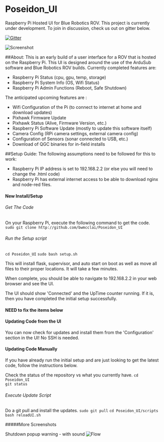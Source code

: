 # Poseidon_UI
Raspberry Pi Hosted UI for Blue Robotics ROV. This project is currently under development. To join in discussion, check us out on gitter below.

[![Gitter](https://badges.gitter.im/Join%20Chat.svg)](https://gitter.im/Poseidon_UI/Lobby?utm_source=badge&utm_medium=badge&utm_campaign=pr-badge&utm_content=badge)

![Screenshot](http://i.imgur.com/Y3Idlhlh.png?raw=true "Screenshot")

##About:
This is an early build of a user interface for a ROV that is hosted on the Raspberry Pi. This UI is designed around the use of the ArduSub software and Blue Robotics ROV builds.
Currently completed features are:  
- Raspberry Pi Status (cpu, gpu, temp, storage)
- Raspberry Pi System Info (OS, Wifi Status)
- Raspberry Pi Admin Functions (Reboot, Safe Shutdown)

The anticipated upcoming features are :
- Wifi Configuration of the Pi (to connect to internet at home and download updates)
- Pixhawk Firmware Update
- Pixhawk Status (Alive, Firmware Version, etc.)
- Raspberry Pi Software Update (mostly to update this software itself)
- Camera Config (RPi camera settings, external camera config)
- Configuration of Sensors (sonar connected to USB, etc.)
- Download of QGC binaries for in-field installs



##Setup Guide:
The following assumptions need to be followed for this to work:  
- Raspberry Pi IP address is set to 192.168.2.2 (or else you will need to change the .html code)
- Raspberry Pi has external internet access to be able to download nginx and node-red files.


#### New Install/Setup

###### Get The Code
On your Raspberry Pi, execute the following command to get the code.   
`sudo git clone http://github.com/bwmcclai/Poseidon_UI`

###### Run the Setup script
`cd Poseidon_UI`
`sudo bash setup.sh`

This will install flask, supervisor, and auto start on boot as well as move all files to their proper locations.  It will take a few minutes.

When complete, you should be able to navigate to 192.168.2.2 in your web browser and see the UI. 

The UI should show 'Connected' and the UpTime counter running.  If it is, then you have completed the initial setup successfully.


#### NEED to fix the items below

#### Updating Code from the UI
You can now check for updates and install them from the 'Configuration' section in the UI!  No SSH is needed.

#### Updating Code Manually
If you have already run the initial setup and are just looking to get the latest code, follow the instructions below.

Check the status of the repository vs what you currently have.
`cd Poseidon_UI`   
`git status`

###### Execute Update Script
Do a git pull and install the updates.
`sudo git pull`
`cd Poseidon_UI/scripts`   
`bash reloadUI.sh`


#####More Screenshots

Shutdown popup warning - with sound
![Flow](http://i.imgur.com/quYE6KQh.png?raw=true "Flow")







